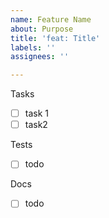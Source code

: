 ```yaml
---
name: Feature Name
about: Purpose
title: 'feat: Title'
labels: ''
assignees: ''

---
```


Tasks
- [ ] task 1
- [ ] task2

Tests
- [ ] todo

Docs
- [ ] todo
